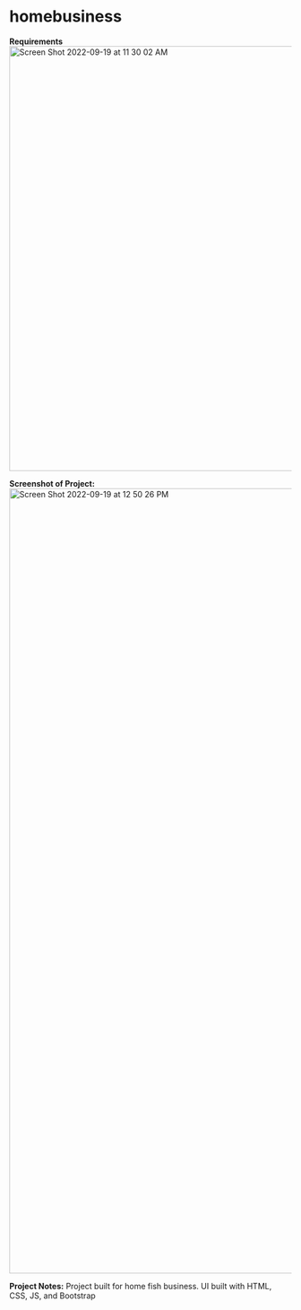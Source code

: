 # homebusiness

**Requirements**
<img width="757" alt="Screen Shot 2022-09-19 at 11 30 02 AM" src="https://user-images.githubusercontent.com/94010031/191077844-64e7c63c-43a8-4256-8f27-efbe6f9e9c87.png">

**Screenshot of Project:**
<img width="1399" alt="Screen Shot 2022-09-19 at 12 50 26 PM" src="https://user-images.githubusercontent.com/94010031/191093164-da6d5064-05ed-45dc-b1dc-2299126986e0.png">

**Project Notes:**
Project built for home fish business. UI built with HTML, CSS, JS, and Bootstrap
